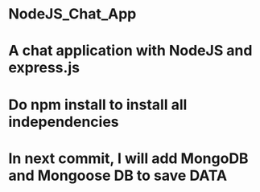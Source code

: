 # NodeJS_Chat_App
# A chat application with NodeJS and express.js
# Do npm install to install all independencies
# In next commit, I will add MongoDB and Mongoose DB to save DATA
